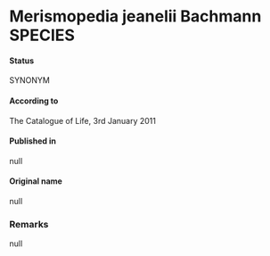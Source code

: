 # Merismopedia jeanelii Bachmann SPECIES

#### Status
SYNONYM

#### According to
The Catalogue of Life, 3rd January 2011

#### Published in
null

#### Original name
null

### Remarks
null